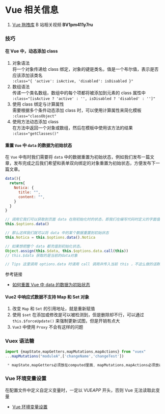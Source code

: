 # Vue 相关信息

1. [Vue 拖拽库](https://vue-draggable-plus.pages.dev/) B 站相关视频 **BV1pm411y7ru**

### 技巧

#### 在 Vue 中，动态添加 class

1. 对象语法  
   将一个对象传递给 class 绑定，对象的键是类名，值是一个布尔值，表示是否应该添加该类名  
   `:class="{ 'active': isActive, 'disabled': isDisabled }"`
2. 数组语法  
    传递一个类名数组，数组中的每个项都将被添加到元素的 class 属性中
   `:class="[isActive ? 'active' : '', isDisabled ? 'disabled' : '']"`
3. 使用 class 绑定与计算属性  
   需要根据多个条件动态添加 class 时，可以使用计算属性来简化模板  
   `:class="classObject"`
4. 使用方法动态添加 class  
   在方法中返回一个对象或数组，然后在模板中使用该方法的结果  
   `:class="getClasses()"`

#### 重置 `Vue` 中 `data` 的数据为初始状态

在 `Vue` 中有时我们需要将 `data` 中的数据重置为初始状态，例如我们发布一篇文章，发布完成之后我们希望和表单双向绑定的对象重置为初始状态，方便发布下一篇文章。

```js
data(){
  return{
    Notica: {
      title: "",
      content: "",
    }
  }
}

// 调用它我们可以获取到页面 data 在刚初始化时的状态，即我们在编写代码时定义的字面值。
this.$options.data()

// 那么这样我们就可以将 data 中的某个数据重置到初始状态
this.Notica = this.$options.data().Notica

// 如果想把整个 data 都充值到初始化状态。
Object.assign(this.$data, this.$options.data.call(this))
// this.$data 获取的是当前的data对象

// Tips 这里调用 options.data 时请用 call 调用并传入当前 this ，不这么做的话默认的 this 可能会指向全局 vue 对象，这就会导致它报错。

```

参考链接

- [如何重置 Vue 中 data 的数据为初始状态](https://juejin.cn/post/7045168454344638478)

#### Vue2 中响应式数据不支持 Map 和 Set 对象

1. 改变 `Map` 和 `Set` 的引用地址，就是重新赋值
2. 使用 `$set` 在添加或修改是可以被检测到，但是删除却不行，可以通过 `this.$forceUpdate()` 来强制更新试图，但是开销有点大
3. `Vue3` 中使用 `Proxy` 不会有这样的问题

### Vuex 语法糖

```js
import {mapState,mapGetters,mapMutations,mapActions} from "vuex"
...mapMutations("moduleA",['changeName','changeTest'])

 * mapState,mapGetters必须放在computed里面, mapMutations,mapActions必须放在methods里面
```

### Vue 环境变量设置

在配置文件中定义自定义变量时，一定以 VUE*APP* 开头，否则 Vue 无法读取此变量

- [Vue 环境变量设置](http://t.csdnimg.cn/fqVFE)
